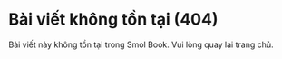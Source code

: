 # Bài viết không tồn tại (404)

Bài viết này không tồn tại trong Smol Book. Vui lòng quay lại trang chủ.